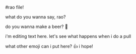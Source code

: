 
#rao file!

what do you wanna say, rao?

do you wanna make a beer? :beer:

i'm editing text here. let's see what happens when i do a pull


what other emoji can i put here? :+1: i hope! 

